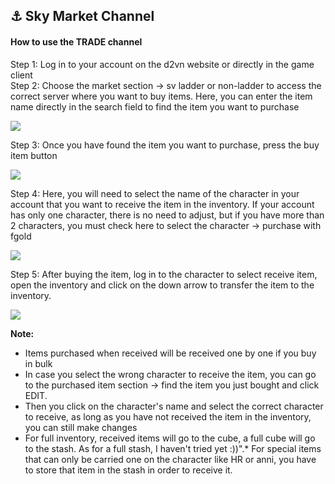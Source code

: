 ## ⚓ Sky Market Channel

#### How to use the TRADE channel <a href="#how-to-use-the-trade-channel" id="how-to-use-the-trade-channel"></a>

Step 1: Log in to your account on the d2vn website or directly in the game client\
Step 2: Choose the market section -> sv ladder or non-ladder to access the correct server where you want to buy items. Here, you can enter the item name directly in the search field to find the item you want to purchase

![](https://i0.wp.com/diablo2-vn.com/tm/app/uploads/2022/06/1-1.png?resize=750%2C422\&ssl=1)

Step 3: Once you have found the item you want to purchase, press the buy item button

![](https://i0.wp.com/diablo2-vn.com/tm/app/uploads/2022/06/2.png?resize=714%2C402\&ssl=1)

Step 4: Here, you will need to select the name of the character in your account that you want to receive the item in the inventory. If your account has only one character, there is no need to adjust, but if you have more than 2 characters, you must check here to select the character -> purchase with fgold

![](https://i0.wp.com/diablo2-vn.com/tm/app/uploads/2022/06/3.png?resize=893%2C503\&ssl=1)

Step 5: After buying the item, log in to the character to select receive item, open the inventory and click on the down arrow to transfer the item to the inventory.

![](https://i0.wp.com/diablo2-vn.com/tm/app/uploads/2022/06/5-1.png?resize=597%2C485\&ssl=1)

**Note:**

* Items purchased when received will be received one by one if you buy in bulk
* In case you select the wrong character to receive the item, you can go to the purchased item section -> find the item you just bought and click EDIT.
* Then you click on the character's name and select the correct character to receive, as long as you have not received the item in the inventory, you can still make changes
* For full inventory, received items will go to the cube, a full cube will go to the stash. As for a full stash, I haven't tried yet :))".* For special items that can only be carried one on the character like HR or anni, you have to store that item in the stash in order to receive it.